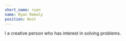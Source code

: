 ```yaml
---
short_name: ryan
name: Ryan Remaly
position: Host
---
```

I a creative person who has interest in solving problems. 